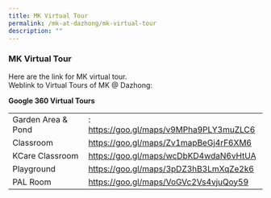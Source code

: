 ```yaml
---
title: MK Virtual Tour
permalink: /mk-at-dazhong/mk-virtual-tour
description: ""
---
```

### MK Virtual Tour

Here are the link for MK virtual tour.<br>
Weblink to Virtual Tours of MK @ Dazhong:

**Google 360 Virtual Tours**

|  	|  	|
|---	|---	|
| Garden Area & Pond 	| : https://goo.gl/maps/v9MPha9PLY3muZLC6 	|
| Classroom 	|  https://goo.gl/maps/Zv1mapBeGj4rF6XM6 	|
| KCare Classroom 	|  https://goo.gl/maps/wcDbKD4wdaN6vHtUA 	|
| Playground 	|  https://goo.gl/maps/3pDZ3hB3LmXqZe2k6 	|
| PAL Room 	|  https://goo.gl/maps/VoGVc2Vs4vjuQoy59 	|